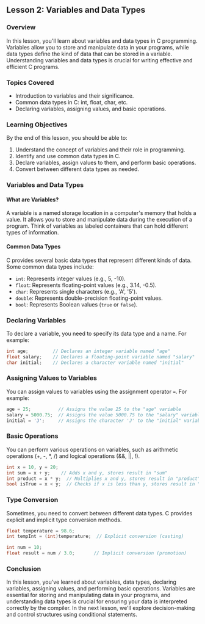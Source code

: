 ## Lesson 2: Variables and Data Types

### Overview

In this lesson, you'll learn about variables and data types in C programming. Variables allow you to store and manipulate data in your programs, while data types define the kind of data that can be stored in a variable. Understanding variables and data types is crucial for writing effective and efficient C programs.

### Topics Covered

- Introduction to variables and their significance.
- Common data types in C: int, float, char, etc.
- Declaring variables, assigning values, and basic operations.

### Learning Objectives

By the end of this lesson, you should be able to:

1. Understand the concept of variables and their role in programming.
2. Identify and use common data types in C.
3. Declare variables, assign values to them, and perform basic operations.
4. Convert between different data types as needed.

### Variables and Data Types

#### What are Variables?

A variable is a named storage location in a computer's memory that holds a value. It allows you to store and manipulate data during the execution of a program. Think of variables as labeled containers that can hold different types of information.

#### Common Data Types

C provides several basic data types that represent different kinds of data. Some common data types include:

- `int`: Represents integer values (e.g., 5, -10).
- `float`: Represents floating-point values (e.g., 3.14, -0.5).
- `char`: Represents single characters (e.g., 'A', '5').
- `double`: Represents double-precision floating-point values.
- `bool`: Represents Boolean values (`true` or `false`).

### Declaring Variables

To declare a variable, you need to specify its data type and a name. For example:

```c
int age;         // Declares an integer variable named "age"
float salary;    // Declares a floating-point variable named "salary"
char initial;    // Declares a character variable named "initial"
```

### Assigning Values to Variables

You can assign values to variables using the assignment operator `=`. For example:

```c
age = 25;          // Assigns the value 25 to the "age" variable
salary = 5000.75;  // Assigns the value 5000.75 to the "salary" variable
initial = 'J';     // Assigns the character 'J' to the "initial" variable
```

### Basic Operations

You can perform various operations on variables, such as arithmetic operations (+, -, *, /) and logical operations (&&, ||, !).

```c
int x = 10, y = 20;
int sum = x + y;    // Adds x and y, stores result in "sum"
int product = x * y;  // Multiplies x and y, stores result in "product"
bool isTrue = x < y;  // Checks if x is less than y, stores result in "isTrue"
```

### Type Conversion

Sometimes, you need to convert between different data types. C provides explicit and implicit type conversion methods.

```c
float temperature = 98.6;
int tempInt = (int)temperature;  // Explicit conversion (casting)

int num = 10;
float result = num / 3.0;       // Implicit conversion (promotion)
```

### Conclusion

In this lesson, you've learned about variables, data types, declaring variables, assigning values, and performing basic operations. Variables are essential for storing and manipulating data in your programs, and understanding data types is crucial for ensuring your data is interpreted correctly by the compiler. In the next lesson, we'll explore decision-making and control structures using conditional statements.